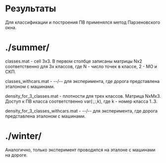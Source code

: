 Результаты
============

Для классификации и построения ПВ применялся метод Парзеновского окна.

./summer/
============

classes.mat - cell 3х3. В первом столбце записаны матрицы Nx2 соответственно для 3х классов, где N - число точек в классе, 2 - МО и СКП. 

classes_withcars.mat - --/-- для эксперимента, где дорога представлена эталоном с машинами.

density_for_3_classes.mat - плотности для трех классов. Матрица NxMx3. Доступ к ПВ класса соответственно var(:,:,k), где k - номер класса 1..3.

density_for_3_classes_withcars.mat - --/-- для эксперимента, где дорога представлена эталоном с машинами.

./winter/
============

Аналогично, только эксперимент проводился на эталоне с машинами на дороге.